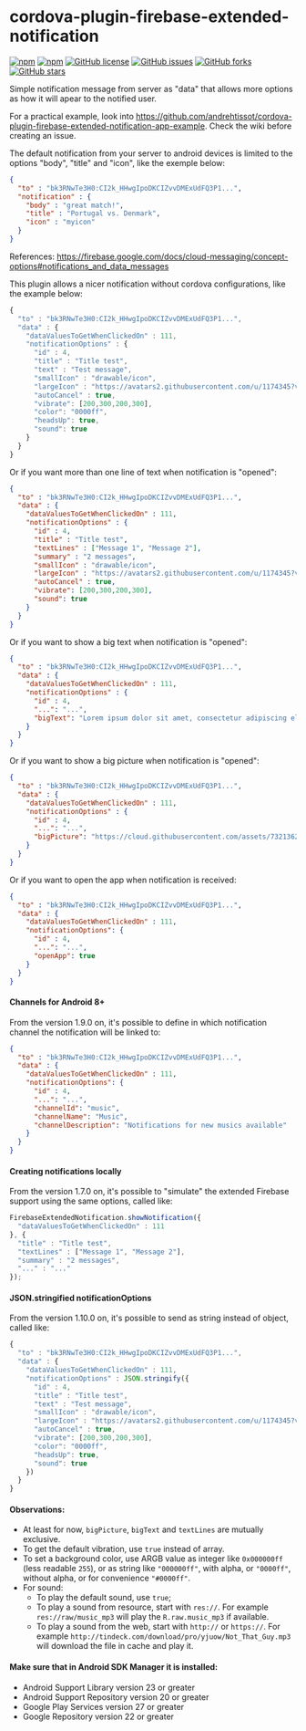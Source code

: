 # cordova-plugin-firebase-extended-notification

[![npm](https://img.shields.io/npm/dt/cordova-plugin-firebase-extended-notification.svg)](https://www.npmjs.com/package/cordova-plugin-firebase-extended-notification)
[![npm](https://img.shields.io/npm/v/cordova-plugin-firebase-extended-notification.svg)](https://www.npmjs.com/package/cordova-plugin-firebase-extended-notification)
[![GitHub license](https://img.shields.io/github/license/andrehtissot/cordova-plugin-firebase-extended-notification.svg)](https://github.com/andrehtissot/cordova-plugin-firebase-extended-notification/blob/master/LICENSE)
[![GitHub issues](https://img.shields.io/github/issues/andrehtissot/cordova-plugin-firebase-extended-notification.svg)](https://github.com/andrehtissot/cordova-plugin-firebase-extended-notification/issues)
[![GitHub forks](https://img.shields.io/github/forks/andrehtissot/cordova-plugin-firebase-extended-notification.svg)](https://github.com/andrehtissot/cordova-plugin-firebase-extended-notification/network)
[![GitHub stars](https://img.shields.io/github/stars/andrehtissot/cordova-plugin-firebase-extended-notification.svg)](https://github.com/andrehtissot/cordova-plugin-firebase-extended-notification/stargazers)


Simple notification message from server as "data" that allows more options as how it will apear to the notified user.

For a practical example, look into https://github.com/andrehtissot/cordova-plugin-firebase-extended-notification-app-example.
Check the wiki before creating an issue.

The default notification from your server to android devices is limited to the options "body", "title" and "icon", like the exemple below:

```json
{
  "to" : "bk3RNwTe3H0:CI2k_HHwgIpoDKCIZvvDMExUdFQ3P1...",
  "notification" : {
    "body" : "great match!",
    "title" : "Portugal vs. Denmark",
    "icon" : "myicon"
  }
}
```
References: https://firebase.google.com/docs/cloud-messaging/concept-options#notifications_and_data_messages

This plugin allows a nicer notification without cordova configurations, like the example below:
```javascript
{
  "to" : "bk3RNwTe3H0:CI2k_HHwgIpoDKCIZvvDMExUdFQ3P1...",
  "data" : {
    "dataValuesToGetWhenClickedOn" : 111,
    "notificationOptions" : {
      "id" : 4,
      "title" : "Title test",
      "text" : "Test message",
      "smallIcon" : "drawable/icon",
      "largeIcon" : "https://avatars2.githubusercontent.com/u/1174345?v=3&s=96",
      "autoCancel" : true,
      "vibrate": [200,300,200,300],
      "color": "0000ff",
      "headsUp": true,
      "sound": true
    }
  }
}
```

Or if you want more than one line of text when notification is "opened":
```json
{
  "to" : "bk3RNwTe3H0:CI2k_HHwgIpoDKCIZvvDMExUdFQ3P1...",
  "data" : {
    "dataValuesToGetWhenClickedOn" : 111,
    "notificationOptions" : {
      "id" : 4,
      "title" : "Title test",
      "textLines" : ["Message 1", "Message 2"],
      "summary" : "2 messages",
      "smallIcon" : "drawable/icon",
      "largeIcon" : "https://avatars2.githubusercontent.com/u/1174345?v=3&s=96",
      "autoCancel" : true,
      "vibrate": [200,300,200,300],
      "sound": true
    }
  }
}
```

Or if you want to show a big text when notification is "opened":
```json
{
  "to" : "bk3RNwTe3H0:CI2k_HHwgIpoDKCIZvvDMExUdFQ3P1...",
  "data" : {
    "dataValuesToGetWhenClickedOn" : 111,
    "notificationOptions" : {
      "id" : 4,
      "...": "...",
      "bigText": "Lorem ipsum dolor sit amet, consectetur adipiscing elit. Mauris mollis urna sed nisl venenatis, a tincidunt orci iaculis. In hac habitasse platea dictumst. Nulla quis hendrerit risus. Morbi neque lectus, laoreet quis dui quis, luctus blandit mauris. Sed ullamcorper risus et lorem facilisis, sit amet tristique nulla rutrum. Vivamus auctor pulvinar ligula, tempor lacinia arcu commodo in. Ut condimentum dolor ac felis venenatis, sit amet cursus erat accumsan. Aliquam a justo elit. Maecenas dignissim suscipit ipsum, nec laoreet velit."
    }
  }
}
```

Or if you want to show a big picture when notification is "opened":
```json
{
  "to" : "bk3RNwTe3H0:CI2k_HHwgIpoDKCIZvvDMExUdFQ3P1...",
  "data" : {
    "dataValuesToGetWhenClickedOn" : 111,
    "notificationOptions" : {
      "id" : 4,
      "...": "...",
      "bigPicture": "https://cloud.githubusercontent.com/assets/7321362/24875178/1e58d2ec-1ddc-11e7-96ed-ed8bf011146c.png"
    }
  }
}
```

Or if you want to open the app when notification is received:
```json
{
  "to" : "bk3RNwTe3H0:CI2k_HHwgIpoDKCIZvvDMExUdFQ3P1...",
  "data" : {
    "dataValuesToGetWhenClickedOn" : 111,
    "notificationOptions": {
      "id" : 4,
      "...": "...",
      "openApp": true
    }
  }
}
```

#### Channels for Android 8+
From the version 1.9.0 on, it's possible to define in which notification channel the notification will be linked to:
```json
{
  "to" : "bk3RNwTe3H0:CI2k_HHwgIpoDKCIZvvDMExUdFQ3P1...",
  "data" : {
    "dataValuesToGetWhenClickedOn" : 111,
    "notificationOptions": {
      "id" : 4,
      "...": "...",
      "channelId": "music",
      "channelName": "Music",
      "channelDescription": "Notifications for new musics available"
    }
  }
}
```

#### Creating notifications locally
From the version 1.7.0 on, it's possible to "simulate" the extended Firebase support using the same options, called like:
```javascript
FirebaseExtendedNotification.showNotification({
  "dataValuesToGetWhenClickedOn" : 111
}, {
  "title" : "Title test",
  "textLines" : ["Message 1", "Message 2"],
  "summary" : "2 messages",
  "..." : "..."
});
```

#### JSON.stringified notificationOptions
From the version 1.10.0 on, it's possible to send as string instead of object, called like:
```javascript
{
  "to" : "bk3RNwTe3H0:CI2k_HHwgIpoDKCIZvvDMExUdFQ3P1...",
  "data" : {
    "dataValuesToGetWhenClickedOn" : 111,
    "notificationOptions" : JSON.stringify({
      "id" : 4,
      "title" : "Title test",
      "text" : "Test message",
      "smallIcon" : "drawable/icon",
      "largeIcon" : "https://avatars2.githubusercontent.com/u/1174345?v=3&s=96",
      "autoCancel" : true,
      "vibrate": [200,300,200,300],
      "color": "0000ff",
      "headsUp": true,
      "sound": true
    })
  }
}
```

#### Observations:
* At least for now, `bigPicture`, `bigText` and `textLines` are mutually exclusive.
* To get the default vibration, use `true` instead of array.
* To set a background color, use ARGB value as integer like `0x000000ff` (less readable `255`), or as string like `"000000ff"`, with alpha, or `"0000ff"`, without alpha, or for convenience `"#0000ff"`.
* For sound:
  * To play the default sound, use `true`;
  * To play a sound from resource, start with `res://`. For example `res://raw/music_mp3` will play the `R.raw.music_mp3` if available.
  * To play a sound from the web, start with `http://` or `https://`. For example `http://tindeck.com/download/pro/yjuow/Not_That_Guy.mp3` will download the file in cache and play it.

#### Make sure that in Android SDK Manager it is installed:
* Android Support Library version 23 or greater
* Android Support Repository version 20 or greater
* Google Play Services version 27 or greater
* Google Repository version 22 or greater
